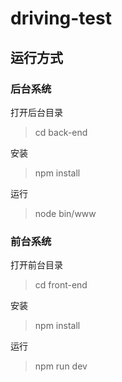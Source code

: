 # driving-test

## 运行方式

### 后台系统

打开后台目录
> cd back-end

安装
> npm install

运行
> node bin/www

### 前台系统

打开前台目录
> cd front-end

安装
> npm install

运行
> npm run dev
